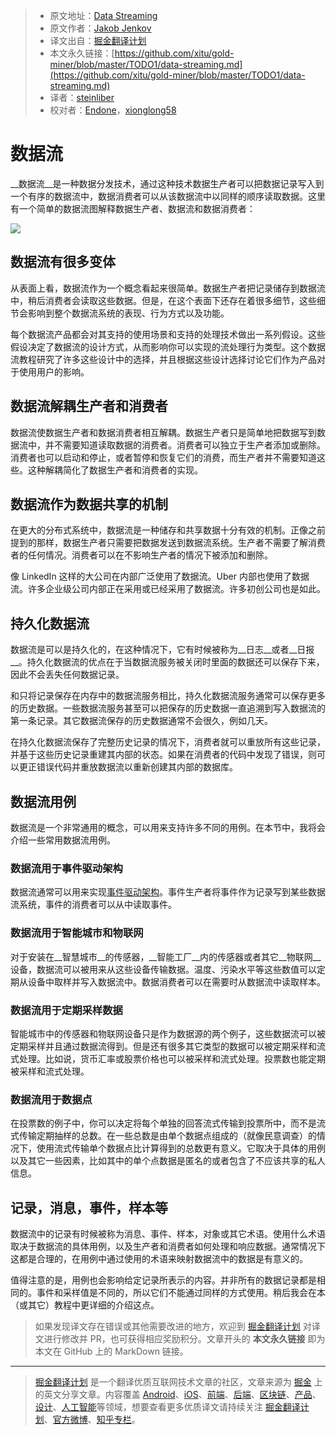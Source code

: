 > * 原文地址：[Data Streaming](http://tutorials.jenkov.com/data-streaming/index.html)
> * 原文作者：[Jakob Jenkov](https://twitter.com/#!/jjenkov)
> * 译文出自：[掘金翻译计划](https://github.com/xitu/gold-miner)
> * 本文永久链接：[https://github.com/xitu/gold-miner/blob/master/TODO1/data-streaming.md](https://github.com/xitu/gold-miner/blob/master/TODO1/data-streaming.md)
> * 译者：[steinliber](https://github.com/steinliber)
> * 校对者：[Endone](https://github.com/Endone)，[xionglong58](https://github.com/xionglong58)

# 数据流

__数据流__是一种数据分发技术，通过这种技术数据生产者可以把数据记录写入到一个有序的数据流中，数据消费者可以从该数据流中以同样的顺序读取数据。这里有一个简单的数据流图解释数据生产者、数据流和数据消费者：

![](http://tutorials.jenkov.com/images/data-streaming/data-streaming-introduction-1.png)

## 数据流有很多变体

从表面上看，数据流作为一个概念看起来很简单。数据生产者把记录储存到数据流中，稍后消费者会读取这些数据。但是，在这个表面下还存在着很多细节，这些细节会影响到整个数据流系统的表现、行为方式以及功能。

每个数据流产品都会对其支持的使用场景和支持的处理技术做出一系列假设。这些假设决定了数据流的设计方式，从而影响你可以实现的流处理行为类型。这个数据流教程研究了许多这些设计中的选择，并且根据这些设计选择讨论它们作为产品对于使用用户的影响。

## 数据流解耦生产者和消费者

数据流使数据生产者和数据消费者相互解耦。数据生产者只是简单地把数据写到数据流中，并不需要知道读取数据的消费者。消费者可以独立于生产者添加或删除。消费者也可以启动和停止，或者暂停和恢复它们的消费，而生产者并不需要知道这些。这种解耦简化了数据生产者和消费者的实现。

## 数据流作为数据共享的机制

在更大的分布式系统中，数据流是一种储存和共享数据十分有效的机制。正像之前提到的那样，数据生产者只需要把数据发送到数据流系统。生产者不需要了解消费者的任何情况。消费者可以在不影响生产者的情况下被添加和删除。

像 LinkedIn 这样的大公司在内部广泛使用了数据流。Uber 内部也使用了数据流。许多企业级公司内部正在采用或已经采用了数据流。许多初创公司也是如此。

## 持久化数据流

数据流是可以是持久化的，在这种情况下，它有时候被称为__日志__或者__日报__。持久化数据流的优点在于当数据流服务被关闭时里面的数据还可以保存下来，因此不会丢失任何数据记录。

和只将记录保存在内存中的数据流服务相比，持久化数据流服务通常可以保存更多的历史数据。一些数据流服务甚至可以把保存的历史数据一直追溯到写入数据流的第一条记录。其它数据流保存的历史数据通常不会很久，例如几天。

在持久化数据流保存了完整历史记录的情况下，消费者就可以重放所有这些记录，并基于这些历史记录重建其内部的状态。如果在消费者的代码中发现了错误，则可以更正错误代码并重放数据流以重新创建其内部的数据库。

## 数据流用例

数据流是一个非常通用的概念，可以用来支持许多不同的用例。在本节中，我将会介绍一些常用数据流用例。

### 数据流用于事件驱动架构

数据流通常可以用来实现[事件驱动架构](/software-architecture/event-driven-architecture.html)。事件生产者将事件作为记录写到某些数据流系统，事件的消费者可以从中读取事件。

### 数据流用于智能城市和物联网

对于安装在__智慧城市__的传感器，__智能工厂__内的传感器或者其它__物联网__设备，数据流可以被用来从这些设备传输数据。温度、污染水平等这些数值可以定期从设备中取样并写入数据流中。数据消费者可以在需要时从数据流中读取样本。

### 数据流用于定期采样数据

智能城市中的传感器和物联网设备只是作为数据源的两个例子，这些数据流可以被定期采样并且通过数据流得到。但是还有很多其它类型的数据可以被定期采样和流式处理。比如说，货币汇率或股票价格也可以被采样和流式处理。投票数也能定期被采样和流式处理。

### 数据流用于数据点

在投票数的例子中，你可以决定将每个单独的回答流式传输到投票所中，而不是流式传输定期抽样的总数。在一些总数是由单个数据点组成的（就像民意调查）的情况下，使用流式传输单个数据点比计算得到的总数更有意义。它取决于具体的用例以及其它一些因素，比如其中的单个点数据是匿名的或者包含了不应该共享的私人信息。

## 记录，消息，事件，样本等

数据流中的记录有时候被称为消息、事件、样本，对象或其它术语。使用什么术语取决于数据流的具体用例，以及生产者和消费者如何处理和响应数据。通常情况下这都是合理的，在用例中通过使用的术语来映射数据流中的数据是有意义的。

值得注意的是，用例也会影响给定记录所表示的内容。并非所有的数据记录都是相同的。事件和采样值是不同的，所以它们不能通过同样的方式使用。稍后我会在本（或其它）教程中更详细的介绍这点。

> 如果发现译文存在错误或其他需要改进的地方，欢迎到 [掘金翻译计划](https://github.com/xitu/gold-miner) 对译文进行修改并 PR，也可获得相应奖励积分。文章开头的 **本文永久链接** 即为本文在 GitHub 上的 MarkDown 链接。

---

> [掘金翻译计划](https://github.com/xitu/gold-miner) 是一个翻译优质互联网技术文章的社区，文章来源为 [掘金](https://juejin.im) 上的英文分享文章。内容覆盖 [Android](https://github.com/xitu/gold-miner#android)、[iOS](https://github.com/xitu/gold-miner#ios)、[前端](https://github.com/xitu/gold-miner#前端)、[后端](https://github.com/xitu/gold-miner#后端)、[区块链](https://github.com/xitu/gold-miner#区块链)、[产品](https://github.com/xitu/gold-miner#产品)、[设计](https://github.com/xitu/gold-miner#设计)、[人工智能](https://github.com/xitu/gold-miner#人工智能)等领域，想要查看更多优质译文请持续关注 [掘金翻译计划](https://github.com/xitu/gold-miner)、[官方微博](http://weibo.com/juejinfanyi)、[知乎专栏](https://zhuanlan.zhihu.com/juejinfanyi)。
